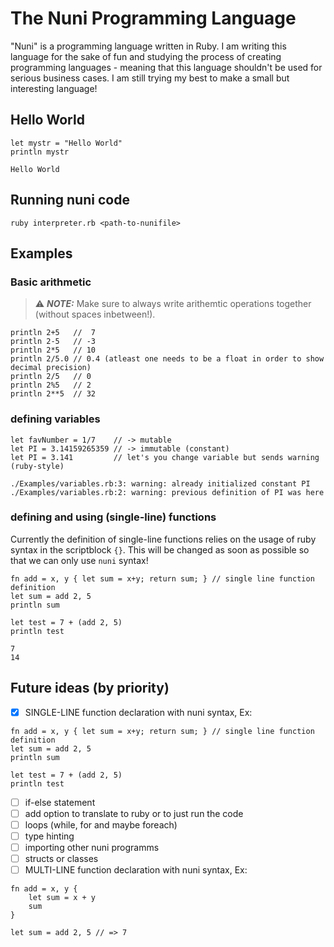 # The Nuni Programming Language
"Nuni" is a programming language written in Ruby. I am writing this language for the sake of fun and studying the process of creating programming languages - meaning that this language shouldn't be used for serious business cases. I am still trying my best to make a small but interesting language!

## Hello World
```
let mystr = "Hello World"
println mystr
```
```
Hello World
```

## Running nuni code
```
ruby interpreter.rb <path-to-nunifile>
```

## Examples
### Basic arithmetic
> ⚠️ **_NOTE:_**  Make sure to always write arithemtic operations together (without spaces inbetween!).
```
println 2+5   //  7
println 2-5   // -3
println 2*5   // 10
println 2/5.0 // 0.4 (atleast one needs to be a float in order to show decimal precision)
println 2/5   // 0
println 2%5   // 2
println 2**5  // 32
```

### defining variables
```
let favNumber = 1/7    // -> mutable
let PI = 3.14159265359 // -> immutable (constant)
let PI = 3.141	       // let's you change variable but sends warning (ruby-style)
```
```
./Examples/variables.rb:3: warning: already initialized constant PI
./Examples/variables.rb:2: warning: previous definition of PI was here
```

### defining and using (single-line) functions
Currently the definition of single-line functions relies on the usage of ruby syntax in the
scriptblock `{}`. This will be changed as soon as possible so that we can only use `nuni` syntax!
```
fn add = x, y { let sum = x+y; return sum; } // single line function definition
let sum = add 2, 5
println sum

let test = 7 + (add 2, 5)
println test
```
```
7
14
```

## Future ideas (by priority)
- [x] SINGLE-LINE function declaration with nuni syntax, Ex:
```
fn add = x, y { let sum = x+y; return sum; } // single line function definition
let sum = add 2, 5
println sum

let test = 7 + (add 2, 5)
println test
```
- [ ] if-else statement
- [ ] add option to translate to ruby or to just run the code
- [ ] loops (while, for and maybe foreach)
- [ ] type hinting
- [ ] importing other nuni programms
- [ ] structs or classes
- [ ] MULTI-LINE function declaration with nuni syntax, Ex:
```
fn add = x, y {
	let sum = x + y
	sum
}

let sum = add 2, 5 // => 7
```
